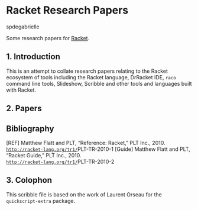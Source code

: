 # Racket Research Papers

spdegabrielle

Some research papers for [Racket](https://racket-lang.org/).

## 1. Introduction

This is an attempt to collate research papers relating to the Racket
ecosystem of tools including the Racket language, DrRacket IDE, `raco`
command line tools, Slideshow, Scribble and other tools and languages
built with Racket.

## 2. Papers


## Bibliography

\[REF\]   Matthew Flatt and PLT, “Reference: Racket,” PLT Inc., 2010.              
          [`http://racket-lang.org/tr1/`](http://racket-lang.org/tr1/)PLT-TR-2010-1
\[Guide\] Matthew Flatt and PLT, “Racket Guide,” PLT Inc., 2010.                   
          [`http://racket-lang.org/tr1/`](http://racket-lang.org/tr1/)PLT-TR-2010-2

## 3. Colophon

This scribble file is based on the work of Laurent Orseau for the
`quickscript-extra` package.
